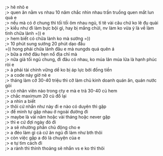 ;> hê nhô e<br>
;> quen ăn nằm vs nhau 10 năm chắc nhìn nhau trần truồng quen mắt lun quá e<br>
;> nếu mà có ở chung thì tối tối ôm nhau ngủ, tỉ tê vài câu chứ ko lẽ đụ quài<br>
;> kiểu như đi làm bực bội gì, hay bị mắng chửi, nv làm ko vừa ý là về làm tình chữa lành =)) e<br>
;> hem biết có chửa lành ko mà sướng =))<br>
;> 10 phút sung sướng 20 phút dạo đầu<br>
=)) hong phải chửa lảnh đâu e mà nungds quá quên á<br>
;> bữa a nhớ đâu hẹn nổ địa chỉ mà<br>
;> nữa già tối ngủ chung, đi đâu có nhau, ko múa lân múa lửa là hạnh phúc ròi e<br>
;> à phải tài chính vững dể ko bị áp lực bởi đồng tiền<br>
;> a code nảy giờ nè e<br>
;> tháng làm cỡ 30-40 triệu thì cỡ làm chủ kinh doanh quán ăn, quán nước gòi<br>
;> có nhân viên nào trong cty e mà e trả 30-40 củ hem<br>
;> chắc maximum 20 củ đổ lại<br>
;> a nhìn a biết<br>
;> thôi cứ nhắn như này đi e nào có duyên thì gặp<br>
;> để mình tự gặp nhau ở ngoài đường đi<br>
;> maybe là vài năm hoặc vài tháng hoặc never gặp<br>
;> thì e cứ đợi ngày đó đi<br>
;> a sẽ nhường phần chủ động cho e<br>
;> a đéo làm gì cả cứ ăn ngủ đi làm như bth thôi<br>
;> còn việc gặp a đó là chuyện của e<br> 
;> e tự tìm cách đi<br>
;> a rảnh thì thỉnh thoảng sẽ nhắn vs e ko thì thôi
